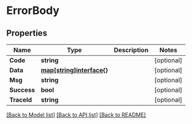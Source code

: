# ErrorBody

## Properties

Name | Type | Description | Notes
------------ | ------------- | ------------- | -------------
**Code** | **string** |  | [optional] 
**Data** | [**map[string]interface{}**](.md) |  | [optional] 
**Msg** | **string** |  | [optional] 
**Success** | **bool** |  | [optional] 
**TraceId** | **string** |  | [optional] 

[[Back to Model list]](../README.md#documentation-for-models) [[Back to API list]](../README.md#documentation-for-api-endpoints) [[Back to README]](../README.md)


